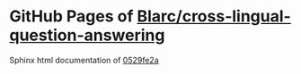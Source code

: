 GitHub Pages of [Blarc/cross-lingual-question-answering](https://github.com/Blarc/cross-lingual-question-answering.git)
===
Sphinx html documentation of [0529fe2a](https://github.com/Blarc/cross-lingual-question-answering/tree/0529fe2ae755e4bfc09dabe39153dc923398685c)
